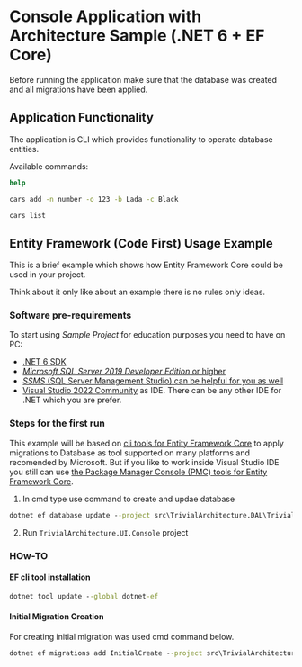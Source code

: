 # Console Application with Architecture Sample (.NET 6 + EF Core)

Before running the application make sure that the database was created and all migrations have been applied.

## Application Functionality

The application is CLI which provides functionality to operate database entities.

Available commands:

```cmd
help
```

```cmd
cars add -n number -o 123 -b Lada -c Black
```

```cmd
cars list
```

## Entity Framework (Code First) Usage Example

This is a brief example which shows how Entity Framework Core could be used in your project.

Think about it only like about an example there is no rules only ideas.

### Software pre-requirements

To start using *Sample Project* for education purposes you need to have on PC:

+ [.NET 6 SDK](https://dotnet.microsoft.com/en-us/download/dotnet/6.0)
+ [*Microsoft SQL Server 2019 Developer Edition* or higher](https://www.microsoft.com/en-us/sql-server/sql-server-downloads)
+ [*SSMS* (SQL Server Management Studio) can be helpful for you as well](https://docs.microsoft.com/en-us/sql/ssms/download-sql-server-management-studio-ssms?view=sql-server-ver15)
+ [Visual Studio 2022 Community](https://visualstudio.microsoft.com/vs/) as IDE. There can be any other IDE for .NET which you are prefer.

### Steps for the first run

This example will be based on [cli tools for Entity Framework Core](https://docs.microsoft.com/en-us/ef/core/cli/dotnet) to apply migrations to Database as tool supported on many platforms and recomended by Microsoft.
But if you like to work inside Visual Studio IDE you still can use [the Package Manager Console (PMC) tools for Entity Framework Core](https://docs.microsoft.com/en-us/ef/core/cli/powershell).


1. In cmd type use command to create and updae database
```cmd
dotnet ef database update --project src\TrivialArchitecture.DAL\TrivialArchitecture.DAL.csproj --startup-project src\TrivialArchitecture.UI.Console\TrivialArchitecture.UI.Console.csproj
```

2. Run `TrivialArchitecture.UI.Console` project

### HOw-TO

#### EF cli tool installation

```cmd
dotnet tool update --global dotnet-ef
```

#### Initial Migration Creation

For creating initial migration was used cmd command below.

```cmd
dotnet ef migrations add InitialCreate --project src\TrivialArchitecture.DAL\TrivialArchitecture.DAL.csproj --startup-project src\TrivialArchitecture.UI.Console\TrivialArchitecture.UI.Console.csproj
```
